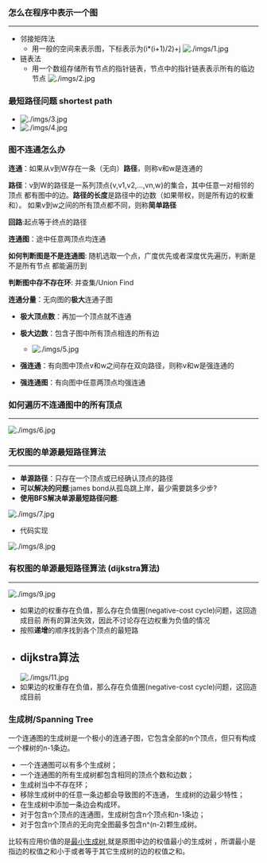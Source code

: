 ### 怎么在程序中表示一个图
--------
* 邻接矩阵法
    - 用一般的空间来表示图，下标表示为(i*(i+1)/2)+j
    ![./imgs/1.jpg](./imgs/1.jpg)
* 链表法
    - 用一个数组存储所有节点的指针链表，节点中的指针链表表示所有的临边节点
    ![./imgs/2.jpg](./imgs/2.jpg)


### 最短路径问题 shortest path
* ![./imgs/3.jpg](./imgs/3.jpg)
* ![./imgs/4.jpg](./imgs/4.jpg)

### 图不连通怎么办
**连通**：如果从v到W存在一条（无向）**路径**，则称v和w是连通的

**路径**：v到W的路径是一系列顶点{v,v1,v2,...,vn,w}的集合，其中任意一对相邻的顶点
都有图中的边。**路径的长度**是路径中的边数（如果带权，则是所有边的权重和）。
如果v到w之间的所有顶点都不同，则称**简单路径**

**回路**:起点等于终点的路径

**连通图**：途中任意两顶点均连通

**如何判断图是不是连通图**: 随机选取一个点，广度优先或者深度优先遍历，判断是不是所有节点
都能遍历到

**判断图中存不存在环**: 并查集/Union Find

**连通分量**：无向图的**极大**连通子图
* **极大顶点数**：再加一个顶点就不连通
* **极大边数**：包含子图中所有顶点相连的所有边
    - ![./imgs/5.jpg](./imgs/5.jpg)

* **强连通**：有向图中顶点v和w之间存在双向路径，则称v和w是强连通的
* **强连通图**：有向图中任意两顶点均强连通

### 如何遍历不连通图中的所有顶点
-------------------
![./imgs/6.jpg](./imgs/6.jpg)

### 无权图的单源最短路径算法
--------------
* **单源路径**：只存在一个顶点或已经确认顶点的路径
* **可以解决的问题**:james bond从孤岛跳上岸，最少需要跳多少步?
* **使用BFS解决单源最短路径问题**:

![./imgs/7.jpg](./imgs/7.jpg)
* 代码实现

![./imgs/8.jpg](./imgs/8.jpg)

### 有权图的单源最短路径算法 (**dijkstra算法**)
--------------
![./imgs/9.jpg](./imgs/9.jpg)
* 如果边的权重存在负值，那么存在负值圈(negative-cost cycle)问题，这回造成目前
所有的算法失效，因此不讨论存在边权重为负值的情况
* 按照**递增**的顺序找到各个顶点的最短路
* **dijkstra算法**
    - 
    ![./imgs/11.jpg](./imgs/11.jpg)
* 如果边的权重存在负值，那么存在负值圈(negative-cost cycle)问题，这回造成目前


### 生成树/Spanning Tree
一个连通图的生成树是一个极小的连通子图，它包含全部的n个顶点，但只有构成一个棵树的n-1条边。

- 一个连通图可以有多个生成树；
- 一个连通图的所有生成树都包含相同的顶点个数和边数；
- 生成树当中不存在环；
- 移除生成树中的任意一条边都会导致图的不连通， 生成树的边最少特性；
- 在生成树中添加一条边会构成环。
- 对于包含n个顶点的连通图，生成树包含n个顶点和n-1条边；
- 对于包含n个顶点的无向完全图最多包含n^(n-2)颗生成树。

比较有应用价值的是[最小生成树](./Minimum-Spanning-Tree/README.md),就是原图中边的权值最小的生成树 ，所谓最小是指边的权值之和小于或者等于其它生成树的边的权值之和。
